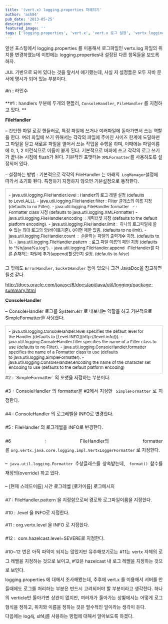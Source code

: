 ```yaml
---
title: '(vert.x) logging.properties 파헤치기'
author: 'ash84'
pub_date: '2013-05-25'
description: ''
featured_image: ''
tags: ['logging.properties', 'vert.x', 'vert.x 로그 설정', 'vertx logging.properties', 'vertx.log']
---
```



<span style="font-size: 11pt;">앞선 포스팅에서 logging.properties 를 이용해서 로그파일인 vertx.log 파일의 위치를 변경하였는데 이번에는</span><span style="font-size: 11pt;"> logging.properties내 설정된 다른 항목들을 보도록 하자. </span>

<script src="https://gist.github.com/AhnSeongHyun/5641740.js"></script>

<span style="font-size: 11pt;">JUL 기반으로 되어 있다는 것을 앞서서 애기했는데, 사실 저 설정들은 모두 자바 문서에 명시가 되어 있는 부분이다. </span>

<span style="font-size: 15px; line-height: 29px;">  
</span>

<span style="font-size: 15px; line-height: 29px;">#n : 라인수 </span>

<span style="font-size: 11pt;">**#1 : handlers 부분에 두개의 핸들러, `ConsoleHandler`, `FileHandler` 를 지정하고 있다. **</span>

<span style="font-size: 11pt;">**FileHandler**</span>

<span style="font-size: 11pt;">– 간단한 파일 로깅 핸들러로, 특정 파일에 쓰거나 여러파일에 돌아가면서 쓰는 역할을 한다. 여러 파일에 쓰기 위해서는 각각의 파일에 주어진 사이즈 한계에 도달하면 그 파일을 닫고 새로운 파일을 열어서 쓰는 작업을 수행을 하며, 이때</span><span style="font-size: 11pt;">에는 파일이름에 0, 1, 2 이런식으로 이름이 붙게 된다. 기본적으로 버퍼에 쓰고 각각의 로그 쓰기가 끝나는 시점에 flush가 된다. 기본적인 포맷터는 `XMLFormatter`를 사용하도록 설정되어 있다. </span>

<span style="font-size: 11pt;">– 설정하는 방법 : 기본적으로 각각의 FileHandler 는 아래의` LogManager`설정에 따라서 초기화 된다. 특정하기 지정하지 않으면 기본설정으로 동작한다. </span>

<span style="font-size: 11pt;">  
</span>

<span style="font-size: 11pt;">  
</span>

<div class="txc-textbox" style="border: 1px solid rgb(203, 203, 203); background-color: rgb(255, 255, 255); padding: 10px;">- <span style="font-size: 10pt;">java.util.logging.FileHandler.level : Handler의 로그 레벨 설정 (defaults to </span><span class="s1" style="font-size: 10pt;">Level.ALL</span><span style="font-size: 10pt;">).</span>
- <span style="font-size: 10pt;">java.util.logging.FileHandler.filter : Filter 클래스의 이름 지정 (defaults to no </span><span class="s1" style="font-size: 10pt;">Filter</span><span style="font-size: 10pt;">).</span>
- <span style="font-size: 10pt;">java.util.logging.FileHandler.formatter  </span>
- <span style="font-size: 10pt;">: </span><span class="s1" style="font-size: 10pt;">Formatter</span><span style="font-size: 10pt;"> class 지정 (defaults to </span><span class="s1" style="font-size: 10pt;">java.util.logging.XMLFormatter</span><span style="font-size: 10pt;">)</span>
- <span style="font-size: 10pt;">java.util.logging.FileHandler.encoding  : 캐릭터셋 지정 (defaults to the default platform encoding).</span>
- <span style="font-size: 10pt;">java.util.logging.FileHandler.limit :  하나의 로그파일에 쓸수 있는 최대 로그의 양(바이트기준), 0이면 제한 없음. (defaults to no limit).</span>
- <span style="font-size: 10pt;">java.util.logging.FileHandler.count  :  순환하는 파일의 출력개수 지정. </span><span style="font-size: 10pt;">(defaults to 1).</span>
- <span style="font-size: 10pt;">java.util.logging.FileHandler.pattern  : 로그 파일 이름의 패턴 지정 (d</span><span style="font-size: 10pt;">efaults to “%h/java%u.log”).</span>
- <span style="font-size: 10pt;">java.util.logging.FileHandler.append  :FileHandler를 다른 존재하는 파일에 추가(append)할것인지 설정. (defaults to false)</span>

</div><span style="font-size: 11pt;">  
</span>

<span style="font-size: 11pt;">그 밖에도 `ErrorHandler`, `SocketHandler` 등이 있으니 그건 JavaDoc을 참고하면 될것 같다. </span>

<span style="font-size: 11pt;">  
</span><span style="font-size: 11pt;">  
</span><span style="font-size: 11pt;">  
</span><span style="font-size: 11pt;">  
</span><span style="font-size: 11pt;">  
</span><span style="font-size: 11pt;"></span>

<span style="font-size: 11pt;">  
</span><span style="font-size: 11pt;">  
</span><span style="font-size: 11pt;">  
</span>

<span class="s2">[<span style="font-size: 11pt;">http://docs.oracle.com/javase/6/docs/api/java/util/logging/package-summary.html</span>](http://docs.oracle.com/javase/6/docs/api/java/util/logging/package-summary.html)</span>

<span style="font-size: 11pt;">**ConsoleHandler**</span>

<span style="font-size: 11pt;">– ConsoleHandler 로그를 System.err 로 내보내는 역할을 하고 기본적으로 SimpleFormatter를 사용한다. </span>

<span style="font-size: 11pt;">  
</span>

<span style="font-size: 11pt;">  
</span><span style="font-size: 11pt;">  
</span><span style="font-size: 11pt;">  
</span><span style="font-size: 11pt;">  
</span><span style="font-size: 11pt;">  
</span><span style="font-size: 11pt;"></span>

<div class="txc-textbox" style="border: 1px solid rgb(203, 203, 203); background-color: rgb(255, 255, 255); padding: 10px;">- <span style="font-size: 10pt;">java.util.logging.ConsoleHandler.level specifies the default level for the </span><span class="s1" style="font-size: 10pt;">Handler</span><span style="font-size: 10pt;"> (defaults to </span>[<span class="s2" style="font-size: 10pt;">Level.INFO</span>](http://level.info/)<span style="font-size: 10pt;">).</span>
- <span style="font-size: 10pt;">java.util.logging.ConsoleHandler.filter specifies the name of a </span><span class="s1" style="font-size: 10pt;">Filter</span><span style="font-size: 10pt;"> class to use (defaults to no </span><span class="s1" style="font-size: 10pt;">Filter</span><span style="font-size: 10pt;">).</span>
- <span style="font-size: 10pt;">java.util.logging.ConsoleHandler.formatter specifies the name of a </span><span class="s1" style="font-size: 10pt;">Formatter</span><span style="font-size: 10pt;"> class to use (defaults to </span><span class="s1" style="font-size: 10pt;">java.util.logging.SimpleFormatter</span><span style="font-size: 10pt;">).</span>
- <span style="font-size: 10pt;">java.util.logging.ConsoleHandler.encoding the name of the character set encoding to use (defaults to the default platform encoding)</span>

</div><div style="text-align: justify; line-height: 2;"></div><div style="text-align: justify; line-height: 2;"></div><div style="text-align: justify; line-height: 2;"><span style="font-size: 11pt;">  
</span><span style="font-size: 11pt;">  
</span><span style="font-size: 11pt;">  
</span><span style="font-size: 11pt;">  
</span><span style="font-size: 11pt;">  
</span><span style="font-size: 11pt;"></span><span style="font-size: 11pt; line-height: 2;">#2 : `SimpleFormatter` 의 포맷을 지정하는 부분이다. </span>

<span style="font-size: 11pt;">  
</span>

<span style="font-size: 11pt;">#3 : ConsoleHandler 의 formatter를 #2에서 지정한  `SimpleFormatter` 로 지정한다. </span>

<span style="font-size: 11pt;">  
</span>

<span style="font-size: 11pt;">#4 : ConsoleHandler 의 로그레벨을 INFO로 변경한다. </span>

<span style="font-size: 11pt;">  
</span>

<span style="font-size: 11pt;">#5 : FileHandler 의 로그레벨을 INFO로 변경한다. </span>

<span style="font-size: 11pt;">  
</span>

<span style="font-size: 11pt;">#6 : FileHandler의 formatter를 `org.vertx.java.core.logging.impl.VertxLoggerFormatter` 로 지정한다. </span>

<span style="font-size: 11pt;">  
</span>

<span style="font-size: 11pt;">– `java.util.logging.Formatter` 추상클래스를 상속받는데,  `format()` 함수를 재정의(override) 하고 있다. </span>

<span style="font-size: 11pt;">  
</span>

<span style="font-size: 11pt;">– [현재 스레드이름] 시간 로그레벨 [로거이름] 로그메시지 </span>

<span style="font-size: 11pt;">  
</span>

<span style="font-size: 11pt;">  
</span>

<span style="font-size: 11pt;">#7 : FileHandler.pattern 을 지정함으로써 경로와 로그파일이름을 지정한다. </span>

<span style="font-size: 11pt;">  
</span>

<span style="font-size: 11pt; line-height: 1.5;">#10</span><span style="font-size: 11pt; line-height: 1.5;"> : .level 을 INFO로 지정한다. </span>

<span style="font-size: 11pt;">  
</span>

<span style="font-size: 11pt;">#11 : org.vertx.level 을 INFO 로 지정한다. </span>

<span style="font-size: 11pt;">  
</span>

<span style="font-size: 11pt;">#12 :  com.hazelcast.level=SEVERE로 지정한다. </span>

</div><div style="text-align: justify; line-height: 2;"></div><div style="text-align: justify; line-height: 2;"></div><div style="text-align: justify; line-height: 2;"><span style="font-size: 11pt;">#10~12 번은 아직 파악이 되지는 않았지만 유추해보기로는 #11는 vertx 자체의 로그 레벨을 지정하는 것으로 보이고, #12은 hazelcast 내 로그 레벨을 지정하는 것으로 보인다. </span></div><div style="text-align: justify; line-height: 2;"></div><div style="text-align: justify; line-height: 2;"><span style="font-size: 11pt;">logging.properties 에 대해서 조사해봤는데, 추후에 vert.x 를 이용해서 서버를 만들때에도 로그를 처리하는 부분은 반드시 고려되어야 할 부분이라고 생각한다. 하나의 verticle만 돌아가면 상관이 없지만, 여러개가 돌아가는 상황에서는 어떻게 로그형식을 정하고, 위치와 이름을 정하는 것은 필수적인 일이라는 생각이 든다. </span></div><div style="text-align: justify; line-height: 2;"></div><div style="text-align: justify; line-height: 2;"><span style="font-size: 11pt;">다음에는 log4j, slf4j를 사용하는 방법에 대해서 알아보도록 하겠다. </span></div><div style="text-align: justify; line-height: 2;"></div>

